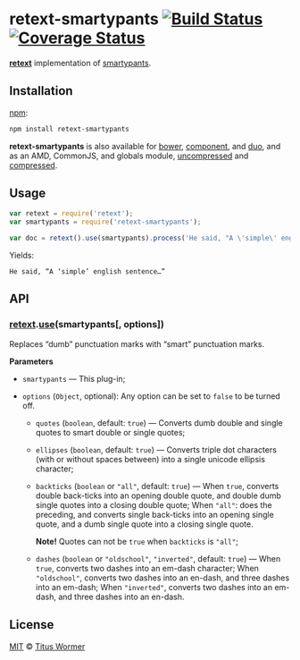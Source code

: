 # retext-smartypants [![Build Status](https://img.shields.io/travis/wooorm/retext-smartypants.svg)](https://travis-ci.org/wooorm/retext-smartypants) [![Coverage Status](https://img.shields.io/codecov/c/github/wooorm/retext-smartypants.svg)](https://codecov.io/github/wooorm/retext-smartypants)

[**retext**](https://github.com/wooorm/retext) implementation of [smartypants](http://daringfireball.net/projects/smartypants/).

## Installation

[npm](https://docs.npmjs.com/cli/install):

```bash
npm install retext-smartypants
```

**retext-smartypants** is also available for [bower](http://bower.io/#install-packages),
[component](https://github.com/componentjs/component), and
[duo](http://duojs.org/#getting-started), and as an AMD, CommonJS, and globals
module, [uncompressed](retext-smartypants.js) and
[compressed](retext-smartypants.min.js).

## Usage

```js
var retext = require('retext');
var smartypants = require('retext-smartypants');

var doc = retext().use(smartypants).process('He said, "A \'simple\' english sentence. . ."');
```

Yields:

```text
He said, “A ‘simple’ english sentence…”
```

## API

### [retext](https://github.com/wooorm/retext/tree/feature/stable#api).[use](https://github.com/wooorm/retext/tree/feature/stable#retextuseplugin-options)(smartypants\[, options\])

Replaces “dumb” punctuation marks with “smart” punctuation marks.

**Parameters**

*   `smartypants` — This plug-in;

*   `options` (`Object`, optional): Any option can be set to `false` to be
    turned off.

    *   `quotes` (`boolean`, default: `true`)
        — Converts dumb double and single quotes to smart double or single
        quotes;

    *   `ellipses` (`boolean`, default: `true`)
        — Converts triple dot characters (with or without spaces between) into
        a single unicode ellipsis character;

    *   `backticks` (`boolean` or `"all"`, default: `true`)
        — When `true`, converts double back-ticks into an opening double quote,
        and double dumb single quotes into a closing double quote;
        When `"all"`: does the preceding, and converts single back-ticks into an
        opening single quote, and a dumb single quote into a closing single
        quote.

        **Note!** Quotes can not be `true` when `backticks` is `"all"`;

    *   `dashes` (`boolean` or `"oldschool"`, `"inverted"`, default: `true`)
        — When `true`, converts two dashes into an em-dash character;
        When `"oldschool"`, converts two dashes into an en-dash, and three
        dashes into an em-dash; When `"inverted"`, converts two dashes into
        an em-dash, and three dashes into an en-dash.

## License

[MIT](LICENSE) © [Titus Wormer](http://wooorm.com)
